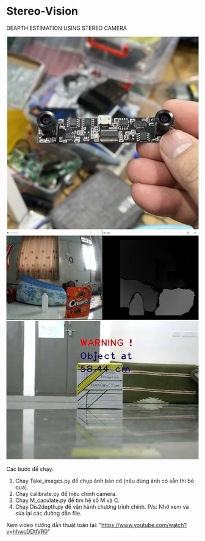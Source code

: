 # Stereo-Vision
DEAPTH ESTIMATION USING STEREO CAMERA

<p align="center">
  <img src="https://github.com/luattruong2908/Stereo-Vision/blob/main/camera_used.png?raw=true" alt="Basic Stereo Camera"/>
  <img src="https://github.com/luattruong2908/Stereo-Vision/blob/main/disparity_map.png?raw=true" alt="Basic Stereo Camera"/>
  <img src="https://github.com/luattruong2908/Stereo-Vision/blob/main/depth_estimation.png?raw=true" alt="Basic Stereo Camera"/>
</p>

Các bước để chạy:
 1. Chạy Take_images.py để chụp ảnh bàn cờ (nếu dùng ảnh có sẵn thì bỏ qua).
 2. Chạy calibrate.py để hiệu chỉnh camera.
 3. Chạy M_caculate.py để tìm hệ số M và C.
 4. Chạy Dis2depth.py để vận hành chương trình chính.
P/s: Nhớ xem và sửa lại các đường dẫn file.

Xem video hướng dẫn thuật toán tại: "https://www.youtube.com/watch?v=hhwcDDtlVR0"
